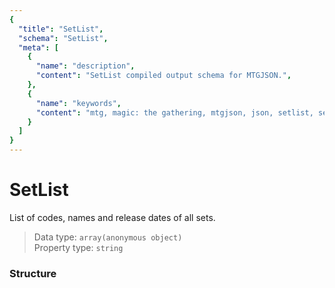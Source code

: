 ```yaml
---
{
  "title": "SetList",
  "schema": "SetList",
  "meta": [
    {
      "name": "description",
      "content": "SetList compiled output schema for MTGJSON.",
    },
    {
      "name": "keywords",
      "content": "mtg, magic: the gathering, mtgjson, json, setlist, set list",
    }
  ]
}
---
```


# SetList

List of codes, names and release dates of all sets.

> Data type: `array(anonymous object)`  
> Property type: `string`  

### Structure

<GenerateTable/>